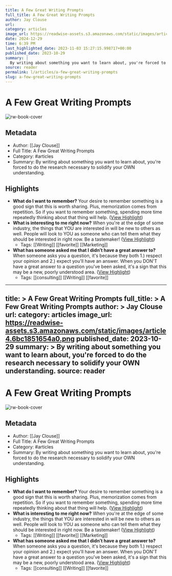 ```yaml
---
title: A Few Great Writing Prompts
full_title: A Few Great Writing Prompts
author: Jay Clouse
url: 
category: articles
image_url: https://readwise-assets.s3.amazonaws.com/static/images/article4.6bc1851654a0.png
date: 2024-12-29
time: 6:39 PM
last_highlighted_date: 2023-11-03 15:27:15.998717+00:00
published_date: 2023-10-29
summary: |
  By writing about something you want to learn about, you're forced to do the research necessary to solidify your OWN understanding.
source: reader
permalink: l/articles/a-few-great-writing-prompts
slug: a-few-great-writing-prompts
---
```

# A Few Great Writing Prompts

![rw-book-cover](https://readwise-assets.s3.amazonaws.com/static/images/article4.6bc1851654a0.png)

## Metadata
- Author: [[Jay Clouse]]
- Full Title: A Few Great Writing Prompts
- Category: #articles
- Summary: By writing about something you want to learn about, you're forced to do the research necessary to solidify your OWN understanding.

## Highlights
- **What do I want to remember?**
  Your desire to remember something is a good sign that this is worth sharing. Plus, memorization comes from repetition. So if you want to remember something, spending more time repeatedly thinking about that thing will help. ([View Highlight](https://read.readwise.io/read/01he00g88a4be1jdcjtrvma1wd))
- **What is interesting to me right now?**
  When you're at the edge of some industry, the things that YOU are interested in will be new to others as well. People will look to YOU as someone who can tell them what they should be interested in right now. Be a tastemaker! ([View Highlight](https://read.readwise.io/read/01he00gf11jhp2ve5v8qn4157z))
    - Tags: [[Writing]] [[favorite]] [[Marketing]] 
- **What has someone asked me that I didn’t have a great answer to?**
  When someone asks you a question, it's because they both 1.) respect your opinion and 2.) expect you'll have an answer. When you DON'T have a great answer to a question you've been asked, it's a sign that this may be a new, poorly understood area. ([View Highlight](https://read.readwise.io/read/01he00gm9chmfh1gycv5kce8m3))
    - Tags: [[consulting]] [[Writing]] [[favorite]] 


---
title: >
  A Few Great Writing Prompts
full_title: >
  A Few Great Writing Prompts
author: >
  Jay Clouse
url: 
category: articles
image_url: https://readwise-assets.s3.amazonaws.com/static/images/article4.6bc1851654a0.png
published_date: 2023-10-29
summary: >
  By writing about something you want to learn about, you're forced to do the research necessary to solidify your OWN understanding.
source: reader
---
# A Few Great Writing Prompts

![rw-book-cover](https://readwise-assets.s3.amazonaws.com/static/images/article4.6bc1851654a0.png)

## Metadata
- Author: [[Jay Clouse]]
- Full Title: A Few Great Writing Prompts
- Category: #articles
- Summary: By writing about something you want to learn about, you're forced to do the research necessary to solidify your OWN understanding.

## Highlights
- **What do I want to remember?**
  Your desire to remember something is a good sign that this is worth sharing. Plus, memorization comes from repetition. So if you want to remember something, spending more time repeatedly thinking about that thing will help. ([View Highlight](https://read.readwise.io/read/01he00g88a4be1jdcjtrvma1wd))
- **What is interesting to me right now?**
  When you're at the edge of some industry, the things that YOU are interested in will be new to others as well. People will look to YOU as someone who can tell them what they should be interested in right now. Be a tastemaker! ([View Highlight](https://read.readwise.io/read/01he00gf11jhp2ve5v8qn4157z))
    - Tags: [[Writing]] [[favorite]] [[Marketing]] 
- **What has someone asked me that I didn’t have a great answer to?**
  When someone asks you a question, it's because they both 1.) respect your opinion and 2.) expect you'll have an answer. When you DON'T have a great answer to a question you've been asked, it's a sign that this may be a new, poorly understood area. ([View Highlight](https://read.readwise.io/read/01he00gm9chmfh1gycv5kce8m3))
    - Tags: [[consulting]] [[Writing]] [[favorite]] 


